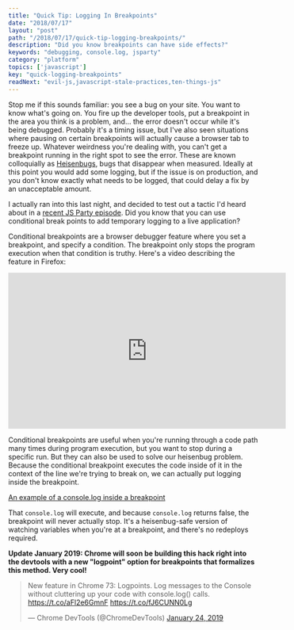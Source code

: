 ```yaml
---
title: "Quick Tip: Logging In Breakpoints"
date: "2018/07/17"
layout: "post"
path: "/2018/07/17/quick-tip-logging-breakpoints/"
description: "Did you know breakpoints can have side effects?"
keywords: "debugging, console.log, jsparty"
category: "platform"
topics: ['javascript']
key: "quick-logging-breakpoints"
readNext: "evil-js,javascript-stale-practices,ten-things-js"
---
```


Stop me if this sounds familiar: you see a bug on your site.  You want to know what's going on.  You fire up the developer tools, put a breakpoint in the area you think is a problem, and... the error doesn't occur while it's being debugged.  Probably it's a timing issue, but I've also seen situations where pausing on certain breakpoints will actually cause a browser tab to freeze up.  Whatever weirdness you're dealing with, you can't get a breakpoint running in the right spot to see the error.  These are known colloquially as [Heisenbugs](https://en.wikipedia.org/wiki/Heisenbug), bugs that disappear when measured.  Ideally at this point you would add some logging, but if the issue is on production, and you don't know exactly what needs to be logged, that could delay a fix by an unacceptable amount.

I actually ran into this last night, and decided to test out a tactic I'd heard about in a [recent JS Party episode](https://changelog.com/jsparty/30).  Did you know that you can use conditional break points to add temporary logging to a live application?

Conditional breakpoints are a browser debugger feature where you set a breakpoint, and specify a condition.  The breakpoint only stops the program execution when that condition is truthy.  Here's a video describing the feature in Firefox:

<iframe width="560" height="315" src="https://www.youtube.com/embed/pVPlMhfrMwM" frameborder="0" encrypted-media" allowfullscreen></iframe>

Conditional breakpoints are useful when you're running through a code path many times during program execution, but you want to stop during a specific run.  But they can also be used to solve our heisenbug problem.  Because the conditional breakpoint executes the code inside of it in the context of the line we're trying to break on, we can actually put logging inside the breakpoint.

[An example of a console.log inside a breakpoint](log-example.png)

That `console.log` will execute, and because `console.log` returns false, the breakpoint will never actually stop.  It's a heisenbug-safe version of watching variables when you're at a breakpoint, and there's no redeploys required.

**Update January 2019: Chrome will soon be building this hack right into the devtools with a new "logpoint" option for breakpoints that formalizes this method.  Very cool!**

<blockquote class="twitter-tweet" data-lang="en"><p lang="en" dir="ltr">New feature in Chrome 73: Logpoints. Log messages to the Console without cluttering up your code with console.log() calls. <a href="https://t.co/aFl2e6GmnF">https://t.co/aFl2e6GmnF</a> <a href="https://t.co/fJ6CUNN0Lg">https://t.co/fJ6CUNN0Lg</a></p>&mdash; Chrome DevTools (@ChromeDevTools) <a href="https://twitter.com/ChromeDevTools/status/1088463799886200832?ref_src=twsrc%5Etfw">January 24, 2019</a></blockquote>

